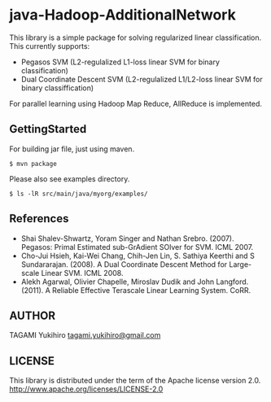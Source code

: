java-Hadoop-AdditionalNetwork
=============================

This library is a simple package for solving regularized linear classification.
This currently supports:
- Pegasos SVM (L2-regulalized L1-loss linear SVM for binary classification)
- Dual Coordinate Descent SVM (L2-regulalized L1/L2-loss linear SVM for binary classiffication)

For parallel learning using Hadoop Map Reduce, AllReduce is implemented.

GettingStarted
--------------

For building jar file, just using maven.

    $ mvn package

Please also see examples directory.

    $ ls -lR src/main/java/myorg/examples/

References
----------

- Shai Shalev-Shwartz, Yoram Singer and Nathan Srebro. (2007). Pegasos: Primal Estimated sub-GrAdient SOlver for SVM. ICML 2007.
- Cho-Jui Hsieh, Kai-Wei Chang, Chih-Jen Lin, S. Sathiya Keerthi and S Sundararajan. (2008). A Dual Coordinate Descent Method for Large-scale Linear SVM. ICML 2008.
- Alekh Agarwal, Olivier Chapelle, Miroslav Dudik and John Langford. (2011). A Reliable Effective Terascale Linear Learning System. CoRR. 

AUTHOR
------

TAGAMI Yukihiro <tagami.yukihiro@gmail.com>

LICENSE
-------

This library is distributed under the term of the Apache license version 2.0.
http://www.apache.org/licenses/LICENSE-2.0

